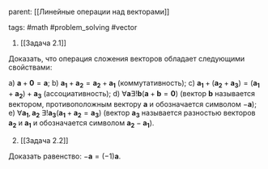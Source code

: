 parent: [[Линейные операции над векторами]]

tags: #math #problem_solving #vector


1. [[Задача 2.1]]

Доказать, что операция сложения векторов обладает следующими свойствами:

a) $\boldsymbol{a}+\boldsymbol{0}=\boldsymbol{a}$;
b) $\boldsymbol{a_1}+\boldsymbol{a_2}=\boldsymbol{a_2}+\boldsymbol{a_1}$ (коммутативность);
c) $\boldsymbol{a_1}+(\boldsymbol{a_2}+\boldsymbol{a_3})=(\boldsymbol{a_1}+\boldsymbol{a_2})+\boldsymbol{a_3}$ (ассоциативность);
d) $\forall\boldsymbol{a}\exists!\boldsymbol{b}(\boldsymbol{a}+\boldsymbol{b}=\boldsymbol{0})$ (вектор $\boldsymbol{b}$ называется вектором, противоположным вектору $\boldsymbol{a}$ и обозначается символом $-\boldsymbol{a}$);
e) $\forall\boldsymbol{a_1},\boldsymbol{a_2}\ \exists!\boldsymbol{a_3}(\boldsymbol{a_1}+\boldsymbol{a_2}=\boldsymbol{a_3})$ (вектор $\boldsymbol{a_3}$ называется разностью векторов $\boldsymbol{a_2}$ и $\boldsymbol{a_1}$ и обозначается символом $\boldsymbol{a_2}-\boldsymbol{a_1}$).

2. [[Задача 2.2]]

Доказать равенство: $-\boldsymbol{a}=(-1)\boldsymbol{a}$.
